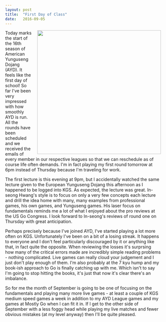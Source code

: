 ```yaml
---
layout: post
title:  "First Day of Class"
date:   2016-09-05
---
```


<image style="float: right; margin-left: 1em; margin-bottom: 0.5em" width="400" 
       src="http://swannodette.github.io/baduk/assets/images/apple-256261_640.jpg"></image>

Today marks the start of the 16th season of American Yunguseng
Dojang (AYD). It feels like the first day of school! So far I've been very
impressed with how smoothly AYD is run. All the rounds have been
scheduled and we received the emails of every member in our respective
leagues so that we can reschedule as of course life often demands. I'm
in fact playing my first round tomorrow at 6pm instead of Thursday
because I'm traveling for work.

The first lecture is this evening at 9pm, but I accidentally watched
the same lecture given to the European Yunguseng Dojang this afternoon
as I happened to be logged into KGS. As expected, the lecture was
great. In-seong Hwang's style is to focus on only a very few concepts
each lecture and drill the idea home with many, many examples from
professional games, his own games, and Yunguseng games. His laser
focus on fundamentals reminds me a lot of what I enjoyed about the pro
reviews at the US Go Congress. I look forward to In-seong's reviews of
round one on Thursday with great anticipation.

Perhaps precisely because I've joined AYD, I've started playing a lot
more often on KGS. Unfortunately I've been on a bit of a losing streak.
It happens to everyone and I don't feel particularly discouraged by it
or anything like that, in fact quite the opposite. When reviewing the
losses it's surprsing how many of the critical errors made are
incredibly simple reading problems - nothing complicated. Live games
can really cloud your judgement and I just don't play enough of
them. I'm also probably at the 7 kyu hump and my book-ish approach to Go is
finally catching up with me. Which isn't to say I'm going to stop
hitting the books, it's just that now it's clear there's an imbalance.

So for me the month of September is going to be one of focusing on the
fundamentals and playing many more live games - at least a couple of
KGS medium speed games a week in addition to my AYD League games and
my games at Mostly Go when I can fit it in. If I get to the other side
of September with a less foggy head while playing my live matches and
fewer obvious mistakes (at my level anyway) then I'll be quite pleased.
